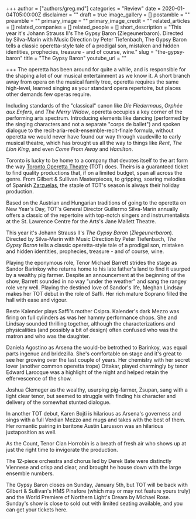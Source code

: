 +++
author = ["authors/greg.md"]
categories = "Review"
date = 2020-01-04T05:00:00Z
disclaimer = ""
draft = true
image_gallery = []
postamble = ""
preamble = ""
primary_image = ""
primary_image_credit = ""
related_articles = []
related_companies = []
related_people = []
short_description = "This year it's Johann Strauss II's The Gypsy Baron (Ziegeunerbaron). Directed by Silva-Marin with Music Direction by Peter Tiefenbach, The Gypsy Baron tells a classic operetta-style tale of a prodigal son, mistaken and hidden identities, prophecies, treasure - and of course, wine."
slug = "the-gypsy-baron"
title = "The Gypsy Baron"
youtube_url = ""

+++
The operetta has been around for quite a while, and is responsible for the shaping a lot of our musical entertainment as we know it. A short branch away from opera on the musical family tree, operetta requires the same high-level, learned singing as your standard opera repertoire, but places other demands few operas require. 

Including standards of the "classical" canon like _Die Fledermaus_, _Orphée aux Enfers_, and _The Merry Widow_, operetta occupies a key corner of the performing arts spectrum. Introducing elements like dancing (performed by the singing characters and not a separate "corps de ballet") and spoken dialogue to the recit-aria-recit-ensemble-recit-finale formula, without operetta we would never have found our way through vaudeville to early musical theatre, which has brought us all the way to things like _Rent_, _The Lion King_, and even _Come From Away_ and _Hamilton_. 

Toronto is lucky to be home to a company that devotes itself to the art form the way [Toronto Operetta Theatre](/scene/companies/toronto-operetta-theatre/) (TOT) does. Theirs is a guaranteed ticket to find quality productions that, if on a limited budget, span all across the genre. From Gilbert & Sullivan Masterpieces, to gripping, soaring melodies of Spanish [Zarzuelas](/what-the-eff-is-a-zarzuela-anyway/), the staple of TOT's season is always their holiday production. 

Based on the Austrian and Hungarian traditions of going to the operetta on New Year's Day, TOT's General Director Guillermo Silva-Marin annually offers a classic of the repertoire with top-notch singers and instrumentalists at the St. Lawrence Centre for the Arts's Jane Mallett Theatre.

This year it's Johann Strauss II's _The Gypsy Baron_ (_Ziegeunerbaron_). Directed by Silva-Marin with Music Direction by Peter Tiefenbach, _The Gypsy Baron_ tells a classic operetta-style tale of a prodigal son, mistaken and hidden identities, prophecies, treasure - and of course, wine.

Playing the eponymous role, Tenor Michael Barrett strides the stage as Sandor Barinkoy who returns home to his late father's land to find it usurped by a wealthy pig farmer. Despite an announcement at the beginning of the show, Barrett sounded in no way "under the weather" and sang the rangey role very well. Playing the destined love of Sandor's life, Meghan Lindsay makes her TOT debut in the role of Saffi. Her rich mature Soprano filled the hall with ease and vigour.

Beste Kalender plays Saffi's mother Csipra. Kalender's dark Mezzo was firing on full cylinders as was her hammy performance chops. She and Lindsay sounded thrilling together, although the characterizations and physicalities (and possibly a bit of design) often confused who was the matron and who was the daughter. 

Daniela Agostino as Arsena the would-be betrothed to Barinkoy, was equal parts ingenue and bridezilla. She's comfortable on stage and it's great to see her growing over the last couple of years. Her chemistry with her secret lover (another common operetta trope) Ottakar, played charmingly by tenor Edward Larocque was a highlight of the night and helped retain the effervescence of the show.

Joshua Clemeger as the wealthy, usurping pig-farmer, Zsupan, sang with a light clear tenor, but seemed to struggle with finding his character and delivery of the somewhat stunted dialogue. 

In another TOT debut, Karen Bojti is hilarious as Arsena's governess and sings with a full Verdian Mezzo and mugs and takes with the best of them. Her romantic pairing in baritone Austin Larusson was an hilarious juxtaposition as well. 

As the Count, Tenor Cian Horrobin is a breath of fresh air who shows up at just the right time to invigorate the production. 

The 12-piece orchestra and chorus led by Derek Bate were distinctly Viennese and crisp and clear, and brought he house down with the large ensemble numbers. 

The Gypsy Baron closes on Sunday, January 5th, but TOT will be back with Gilbert & Sullivan's HMS Pinafore (which may or may not feature yours truly) and the World Premiere of Northern Light's Dream by Michael Rose. Sunday's show is close to sold out with limited seating available, and you can get your tickets here.